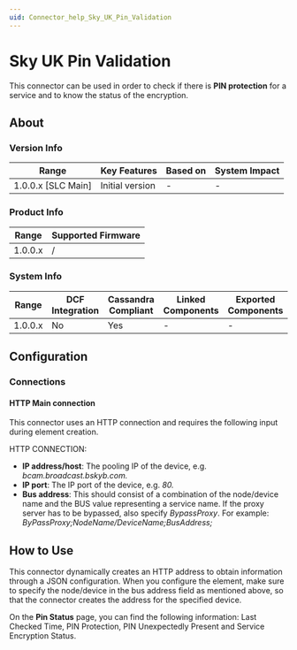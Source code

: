 ```yaml
---
uid: Connector_help_Sky_UK_Pin_Validation
---
```


# Sky UK Pin Validation

This connector can be used in order to check if there is **PIN protection** for a service and to know the status of the encryption.

## About

### Version Info

| Range                | Key Features     | Based on     | System Impact     |
|----------------------|------------------|--------------|-------------------|
| 1.0.0.x \[SLC Main\] | Initial version  | \-           | \-                |

### Product Info

| Range     | Supported Firmware     |
|-----------|------------------------|
| 1.0.0.x   | /                      |

### System Info

| Range     | DCF Integration     | Cassandra Compliant     | Linked Components     | Exported Components     |
|-----------|---------------------|-------------------------|-----------------------|-------------------------|
| 1.0.0.x   | No                  | Yes                     | \-                    | \-                      |

## Configuration

### Connections

#### HTTP Main connection

This connector uses an HTTP connection and requires the following input during element creation.

HTTP CONNECTION:

- **IP address/host**: The pooling IP of the device, e.g. *bcam.broadcast.bskyb.com.*
- **IP port**: The IP port of the device, e.g. *80.*
- **Bus address**: This should consist of a combination of the node/device name and the BUS value representing a service name. If the proxy server has to be bypassed, also specify *BypassProxy*.
  For example: *ByPassProxy;NodeName/DeviceName;BusAddress;*

## How to Use

This connector dynamically creates an HTTP address to obtain information through a JSON configuration. When you configure the element, make sure to specify the node/device in the bus address field as mentioned above, so that the connector creates the address for the specified device.

On the **Pin Status** page, you can find the following information: Last Checked Time, PIN Protection, PIN Unexpectedly Present and Service Encryption Status.
